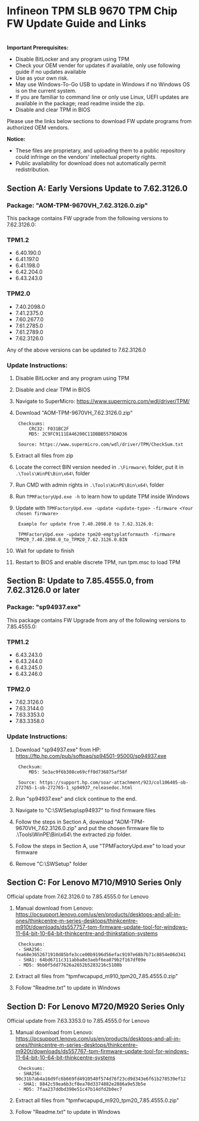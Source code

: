 # Infineon TPM SLB 9670 TPM Chip FW Update Guide and Links 
# 

**Important Prerequisites:**
* Disable BitLocker and any program using TPM
* Check your OEM vender for updates if available, only use following guide if no updates available
* Use as your own risk.
* May use Windows-To-Go USB to update in Windows if no Windows OS is on the current system.
* If you are familiar to command line or only use Linux, UEFI updates are available in the package; read readme inside the zip.
* Disable and clear TPM in BIOS

Please use the links below sections to download FW update programs from authorized OEM vendors. 

**Notice:**
* These files are proprietary, and uploading them to a public repository could infringe on the vendors’ intellectual property rights. 
* Public availability for download does not automatically permit redistribution.

## Section A: Early Versions Update to 7.62.3126.0

### Package: "AOM-TPM-9670VH_7.62.3126.0.zip"

This package contains FW upgrade from the following versions to 7.62.3126.0:

### TPM1.2
* 6.40.190.0
* 6.41.197.0
* 6.41.198.0
* 6.42.204.0
* 6.43.243.0

### TPM2.0
* 7.40.2098.0
* 7.41.2375.0
* 7.60.2677.0
* 7.61.2785.0
* 7.61.2789.0
* 7.62.3126.0

Any of the above versions can be updated to 7.62.3126.0

### Update Instructions:
1. Disable BitLocker and any program using TPM
2. Disable and clear TPM in BIOS
3. Navigate to SuperMicro: https://www.supermicro.com/wdl/driver/TPM/
4. Download "AOM-TPM-9670VH_7.62.3126.0.zip"

        Checksums: 
            CRC32: F031BC2F
            MD5: 2C9FC9111EA46200C11DBBB5579DAD36

        Source: https://www.supermicro.com/wdl/driver/TPM/CheckSum.txt

5. Extract all files from zip
6. Locate the correct BIN version needed in `.\Firmware\` folder, put it in `.\Tools\WinPE\Bin\x64\` folder
7. Run CMD with admin rights in `.\Tools\WinPE\Bin\x64\` folder
8. Run `TPMFactoryUpd.exe -h` to learn how to update TPM inside Windows
9. Update with `TPMFactoryUpd.exe -update <update-type> -firmware <Your chosen firmware>`

        Example for update from 7.40.2098.0 to 7.62.3126.0:

        TPMFactoryUpd.exe -update tpm20-emptyplatformauth -firmware TPM20_7.40.2098.0_to_TPM20_7.62.3126.0.BIN

10. Wait for update to finish
11. Restart to BIOS and enable discrete TPM, run tpm.msc to load TPM

## Section B: Update to 7.85.4555.0, from 7.62.3126.0 or later 

### Package: "sp94937.exe"

This package contains FW Upgrade from any of the following versions to 7.85.4555.0:

### TPM1.2
* 6.43.243.0
* 6.43.244.0
* 6.43.245.0
* 6.43.246.0

### TPM2.0
* 7.62.3126.0
* 7.63.3144.0
* 7.63.3353.0
* 7.83.3358.0

### Update Instructions:
1. Download "sp94937.exe" from HP: https://ftp.hp.com/pub/softpaq/sp94501-95000/sp94937.exe

        Checksum:
            MD5: 5e3ac9f6b308ce69cff0d736875af58f

        Source: https://support.hp.com/soar-attachment/923/col106405-ob-272765-1-ob-272765-1_sp94937_releasedoc.html

2. Run "sp94937.exe" and click continue to the end.
3. Navigate to "C:\SWSetup\sp94937" to find firmware files
4. Follow the steps in Section A, download "AOM-TPM-9670VH_7.62.3126.0.zip" and put the chosen firmware file to .\Tools\WinPE\Bin\x64\ the extracted zip folder.
5. Follow the steps in Section A, use "TPMFactoryUpd.exe" to load your firmware
6. Remove "C:\SWSetup" folder

## Section C: For Lenovo M710/M910 Series Only
Official update from 7.62.3126.0 to 7.85.4555.0 for Lenovo

1. Manual download from Lenovo:
https://pcsupport.lenovo.com/us/en/products/desktops-and-all-in-ones/thinkcentre-m-series-desktops/thinkcentre-m910t/downloads/ds557757-tpm-firmware-update-tool-for-windows-11-64-bit-10-64-bit-thinkcentre-and-thinkstation-systems

        Checksums:
        - SHA256: fea68e3652671910d85bfe3cce00b9196d56efac9197e68b7b71c8854e06d341 
        - SHA1: 64bd6711c311abba8e3aebf6ea879b2f167df09e 
        - MD5: 9bb0f5dd77626a2652b5283216c5108b

2. Extract all files from "tpmfwcapupd_m910_tpm20_7.85.4555.0.zip"
3. Follow "Readme.txt" to update in Windows

## Section D: For Lenovo M720/M920 Series Only
Official update from 7.63.3353.0 to 7.85.4555.0 for Lenovo

1. Manual download from Lenovo:
https://pcsupport.lenovo.com/us/en/products/desktops-and-all-in-ones/thinkcentre-m-series-desktops/thinkcentre-m920t/downloads/ds557767-tpm-firmware-update-tool-for-windows-11-64-bit-10-64-bit-thinkcentre-systems

        Checksums:
        - SHA256: 90c31b7ab4a16d9fc6b669fd4910540f574d76f23cd9d343e6f61b278539ef12 
        - SHA1: 8842c59ea6b3cf8ea70d3374882e2886a9e53b5e 
        - MD5: 7faa237ddbd390e51c47b14dfd2b0ec7

2. Extract all files from "tpmfwcapupd_m920_tpm20_7.85.4555.0.zip"
3. Follow "Readme.txt" to update in Windows 
